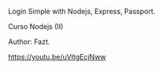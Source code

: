 Login Simple with Nodejs, Express, Passport.

Curso Nodejs (II)

Author: Fazt.

https://youtu.be/uVltgEcjNww
